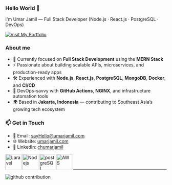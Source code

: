 ### Hello World 👋

I'm Umar Jamil — Full Stack Developer (Node.js · React.js · PostgreSQL · DevOps)

<a href="https://umarjamil.com" target="_blank">
    <img src="https://img.shields.io/badge/Visit-My_Portfolio-blue?style=for-the-badge&logo=github" alt="Visit My Portfolio">
</a>

### About me
  - 🎯 Currently focused on **Full Stack Development** using the **MERN Stack**
  - ⚡ Passionate about building scalable APIs, microservices, and production-ready apps
  - 🛠️ Experienced with **Node.js**, **React.js**, **PostgreSQL**, **MongoDB**, **Docker**, and **CI/CD**
  - 🚀 DevOps-savvy with **GitHub Actions**, **NGINX**, and infrastructure automation tools
  - 🌍 Based in **Jakarta, Indonesia** — contributing to Southeast Asia’s growing tech ecosystem

### 📫 Get in Touch

- 📧 Email: sayHello@umarjamil.com  
- 🌐 Website: <a href="https://umarjamil.com" target="_blank">umarjamil.com</a>  
- 💼 LinkedIn: <a href="https://linkedin.com/in/chumarjamil" target="_blank">chumarjamil</a>

<img align="left" alt="Laravel" width="50px" src="https://res.cloudinary.com/ujdeveloper/image/upload/v1742523296/extramedia/laravel-icon-1990x2048-xawylrh0_h4d2st.png" />
<img align="left" alt="Nodejs" width="50px" src="https://res.cloudinary.com/ujdeveloper/image/upload/v1741294793/extramedia/1174925_dodqpg.webp" />
<img align="left" alt="postgreSQL" width="50px" src="https://res.cloudinary.com/ujdeveloper/image/upload/v1742918354/postgresql-icon-1987x2048-v2fkmdaw_qa2582.png" />
<img align="left" alt="AWS" width="50px" src="https://res.cloudinary.com/ujdeveloper/image/upload/v1742523450/extramedia/aws-icon-2048x1224-tyr5ef11_systvb.png" />

<br />
<br />

---


![github contribution](https://res.cloudinary.com/ujdeveloper/image/upload/v1698155741/github-contribution-grid-snake-dark_ffwvpe.svg)
